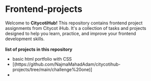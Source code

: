 # Frontend-projects
Welcome to **CitycotiHub!** This repository contains frontend project assignments from Citycot iHub. It's a collection of tasks and projects designed to help you learn, practice, and improve your frontend development skills.<br>
<br>
**list of projects in this repository**

<ul>
  <li>basic html portfolio with CSS</li>
  <li>[(https://github.com/NajmaMahadAdam/citycotihub-projects/tree/main/challenge%20one)]</li>
  <li></li>
</ul>
